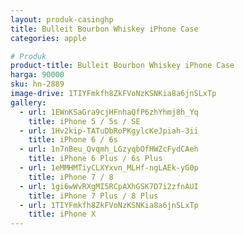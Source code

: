 ```yaml
---
layout: produk-casinghp
title: Bulleit Bourbon Whiskey iPhone Case
categories: apple

# Produk
product-title: Bulleit Bourbon Whiskey iPhone Case
harga: 90000
sku: hn-2889
image-drive: 1TIYFmkfh8ZkFVoNzKSNKia8a6jnSLxTp
gallery:
  - url: 1EWnKSaGra9cjHFnhaQfP6zhYhmj8h_Yq
    title: iPhone 5 / 5s / SE
  - url: 1Hv2kip-TATuDbRoPKgylcKeJpiah-3ii
    title: iPhone 6 / 6s
  - url: 1n7nBeu_Qvqmh_LGzyqbOfHWZcFydCAeh
    title: iPhone 6 Plus / 6s Plus
  - url: 1eMMHMTiyCLXYxvn_MLHf-ngLAEk-yG0p
    title: iPhone 7 / 8
  - url: 1gi6wWvRXgMI5RCpAXhGSK7D7i2zfnAUI
    title: iPhone 7 Plus / 8 Plus
  - url: 1TIYFmkfh8ZkFVoNzKSNKia8a6jnSLxTp
    title: iPhone X
---
```

